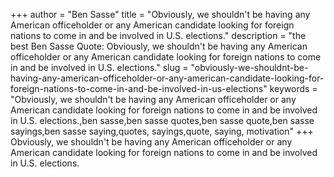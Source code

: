 +++
author = "Ben Sasse"
title = "Obviously, we shouldn't be having any American officeholder or any American candidate looking for foreign nations to come in and be involved in U.S. elections."
description = "the best Ben Sasse Quote: Obviously, we shouldn't be having any American officeholder or any American candidate looking for foreign nations to come in and be involved in U.S. elections."
slug = "obviously-we-shouldnt-be-having-any-american-officeholder-or-any-american-candidate-looking-for-foreign-nations-to-come-in-and-be-involved-in-us-elections"
keywords = "Obviously, we shouldn't be having any American officeholder or any American candidate looking for foreign nations to come in and be involved in U.S. elections.,ben sasse,ben sasse quotes,ben sasse quote,ben sasse sayings,ben sasse saying,quotes, sayings,quote, saying, motivation"
+++
Obviously, we shouldn't be having any American officeholder or any American candidate looking for foreign nations to come in and be involved in U.S. elections.
